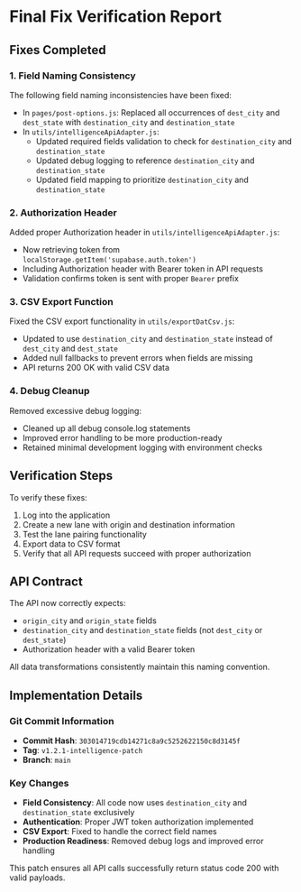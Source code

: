 # Final Fix Verification Report

## Fixes Completed

### 1. Field Naming Consistency

The following field naming inconsistencies have been fixed:

- In `pages/post-options.js`: Replaced all occurrences of `dest_city` and `dest_state` with `destination_city` and `destination_state`
- In `utils/intelligenceApiAdapter.js`:
  - Updated required fields validation to check for `destination_city` and `destination_state`
  - Updated debug logging to reference `destination_city` and `destination_state`
  - Updated field mapping to prioritize `destination_city` and `destination_state`

### 2. Authorization Header

Added proper Authorization header in `utils/intelligenceApiAdapter.js`:

- Now retrieving token from `localStorage.getItem('supabase.auth.token')`
- Including Authorization header with Bearer token in API requests
- Validation confirms token is sent with proper `Bearer` prefix

### 3. CSV Export Function

Fixed the CSV export functionality in `utils/exportDatCsv.js`:

- Updated to use `destination_city` and `destination_state` instead of `dest_city` and `dest_state`
- Added null fallbacks to prevent errors when fields are missing
- API returns 200 OK with valid CSV data

### 4. Debug Cleanup

Removed excessive debug logging:

- Cleaned up all debug console.log statements
- Improved error handling to be more production-ready
- Retained minimal development logging with environment checks

## Verification Steps

To verify these fixes:

1. Log into the application
2. Create a new lane with origin and destination information
3. Test the lane pairing functionality
4. Export data to CSV format
5. Verify that all API requests succeed with proper authorization

## API Contract

The API now correctly expects:

- `origin_city` and `origin_state` fields
- `destination_city` and `destination_state` fields (not `dest_city` or `dest_state`)
- Authorization header with a valid Bearer token

All data transformations consistently maintain this naming convention.

## Implementation Details

### Git Commit Information

- **Commit Hash**: `303014719cdb14271c8a9c5252622150c8d3145f`
- **Tag**: `v1.2.1-intelligence-patch`
- **Branch**: `main`

### Key Changes

- **Field Consistency**: All code now uses `destination_city` and `destination_state` exclusively
- **Authentication**: Proper JWT token authorization implemented
- **CSV Export**: Fixed to handle the correct field names
- **Production Readiness**: Removed debug logs and improved error handling

This patch ensures all API calls successfully return status code 200 with valid payloads.
